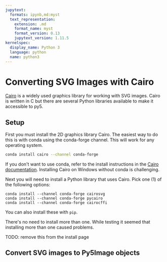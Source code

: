 ```yaml
---
jupytext:
  formats: ipynb,md:myst
  text_representation:
    extension: .md
    format_name: myst
    format_version: 0.13
    jupytext_version: 1.11.5
kernelspec:
  display_name: Python 3
  language: python
  name: python3
---
```


# Converting SVG Images with Cairo

[Cairo](https://www.cairographics.org/) is a widely used graphics library for
working with SVG images. Cairo is written in C but there are several Python
libraries available to make it accessible to py5.

## Setup

First you must install the 2D graphics library Cairo. The easiest way to do this
is with conda using the conda-forge channel. This will work for any operating
system.

```bash
conda install cairo --channel conda-forge
```

If you don't want to use conda, refer to the install instructions in the [Cairo
documentation](https://www.cairographics.org/download/). Installing Cairo on
Windows without conda is challenging.

Next you will need to install a Python library that uses Cairo. Pick one (1) of
the following options:

```
conda install --channel conda-forge cairosvg
conda install --channel conda-forge pycairo
conda install --channel conda-forge cairocffi
```

You can also install these with `pip`.

There's no need to install more than one. While testing it seemed that
installing more than one caused problems.

TODO: remove this from the install page

## Convert SVG images to Py5Image objects
